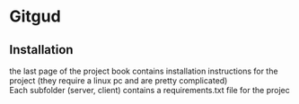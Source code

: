# Gitgud

## Installation
the last page of the project book contains installation instructions for the project (they require a linux pc and are pretty complicated)<br>
Each subfolder (server, client) contains a requirements.txt file for the projec

